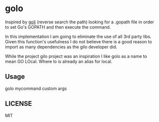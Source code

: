 golo
====

Inspired by [goli](https://bitbucket.org/jatone/gilo) (reverse search the path) looking for a .gopath file in order
to set Go's GOPATH and then execute the command.

In this implementation I am going to eliminate the use of all 3rd party libs. Given
this function's usefulness I do not believe there is a good reason to import
as many dependencies as the gilo developer did.

While the project gilo project was an inspiration I like golo as a name to mean
GO LOcal.  Where lo is already an alias for local.


Usage
-----

golo mycommand custom args


LICENSE
-------

MIT
